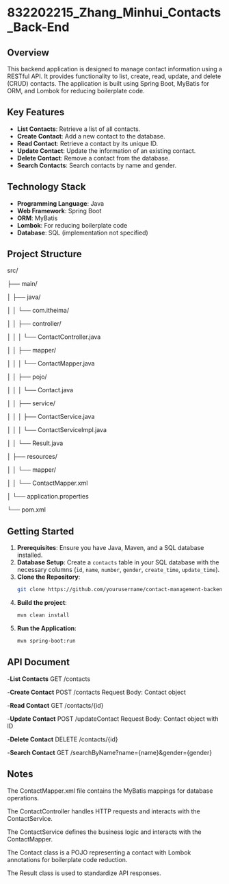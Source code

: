 # 832202215_Zhang_Minhui_Contacts_Back-End

## Overview

This backend application is designed to manage contact information using a RESTful API. It provides functionality to list, create, read, update, and delete (CRUD) contacts. The application is built using Spring Boot, MyBatis for ORM, and Lombok for reducing boilerplate code.

## Key Features

- **List Contacts**: Retrieve a list of all contacts.
- **Create Contact**: Add a new contact to the database.
- **Read Contact**: Retrieve a contact by its unique ID.
- **Update Contact**: Update the information of an existing contact.
- **Delete Contact**: Remove a contact from the database.
- **Search Contacts**: Search contacts by name and gender.

## Technology Stack

- **Programming Language**: Java
- **Web Framework**: Spring Boot
- **ORM**: MyBatis
- **Lombok**: For reducing boilerplate code
- **Database**: SQL (implementation not specified)

## Project Structure
src/

├── main/

│   ├── java/

│   │   └── com.itheima/

│   │       ├── controller/

│   │       │   └── ContactController.java

│   │       ├── mapper/

│   │       │   └── ContactMapper.java

│   │       ├── pojo/

│   │       │   └── Contact.java

│   │       ├── service/

│   │       │   ├── ContactService.java

│   │       │   └── ContactServiceImpl.java

│   │       └── Result.java

│   ├── resources/

│   │   └── mapper/

│   │       └── ContactMapper.xml

│   └── application.properties

└── pom.xml


## Getting Started

1. **Prerequisites**: Ensure you have Java, Maven, and a SQL database installed.
2. **Database Setup**: Create a `contacts` table in your SQL database with the necessary columns (`id`, `name`, `number`, `gender`, `create_time`, `update_time`).
3. **Clone the Repository**:
   ```bash
   git clone https://github.com/yourusername/contact-management-backend.git
   ```
4. **Build the project**:
    ```bash
    mvn clean install
    ```
5. **Run the Application**:
   ```bash
   mvn spring-boot:run
   ```
## API Document
-**List Contacts**
   GET /contacts

-**Create Contact**
  POST /contacts
  Request Body: Contact object

-**Read Contact**
  GET /contacts/{id}

-**Update Contact**
  POST /updateContact
  Request Body: Contact object with ID

-**Delete Contact**
  DELETE /contacts/{id}

-**Search Contact**
  GET /searchByName?name={name}&gender={gender}

## Notes
The ContactMapper.xml file contains the MyBatis mappings for database operations.

The ContactController handles HTTP requests and interacts with the ContactService.

The ContactService defines the business logic and interacts with the ContactMapper.

The Contact class is a POJO representing a contact with Lombok annotations for boilerplate code reduction.

The Result class is used to standardize API responses.
